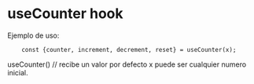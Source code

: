 # useCounter hook

Ejemplo de uso: 

```
    const {counter, increment, decrement, reset} = useCounter(x);
```

useCounter() // recibe un valor por defecto
x puede ser cualquier numero inicial.